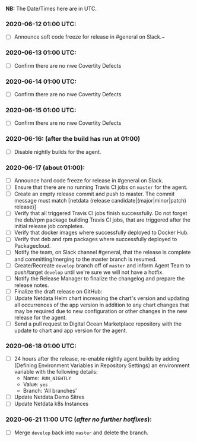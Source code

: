 **NB:** The Date/Times here are in UTC.

### 2020-06-12 01:00 UTC:
- [ ] Announce soft code freeze for release in #general on Slack.~

### 2020-06-13 01:00 UTC:
- [ ] Confirm there are no nwe Covertity Defects

### 2020-06-14 01:00 UTC:
- [ ] Confirm there are no nwe Covertity Defects

### 2020-06-15 01:00 UTC:
- [ ] Confirm there are no nwe Covertity Defects

### 2020-06-16: (after the build has run at 01:00)
- [ ] Disable nightly builds for the agent.

### 2020-06-17 (about 01:00):
- [ ] Announce hard code freeze for release in #general on Slack.
- [ ] Ensure that there are no running Travis CI jobs on `master` for the agent.
- [ ] Create an empty release commit and push to master. The commit message must match \[netdata (release candidate|(major|minor|patch) release)\]
- [ ] Verify that all triggered Travis CI jobs finish successfully. Do not forget the deb/rpm package building Travis CI jobs, that are triggered after the initial release job completes.
- [ ] Verify that docker images where successfully deployed to Docker Hub.
- [ ] Verify that deb and rpm packages where successfully deployed to Packagecloud.
- [ ] Notify the team, on Slack channel #general, that the release is complete and committing/merging to the master branch is resumed.
- [ ] Create/Recreate `develop` branch off of `master` and inform Agent Team to push/target `develop` until we're sure we will not have a hotfix.
- [ ] Notify the Release Manager to finalize the changelog and prepare the release notes.
- [ ] Finalize the draft release on GitHub:
- [ ] Update Netdata Helm chart increasing the chart's version and updating all occurrences of the app version in addition to any chart changes that may be required due to new configuration or other changes in the new release for the agent.
- [ ] Send a pull request to Digital Ocean Marketplace repository with the update to chart and app version for the agent.

### 2020-06-18 01:00 UTC:
- [ ] 24 hours after the release, re-enable nightly agent builds by adding (Defining Environment Variables in Repository Settings) an environment variable with the following details:
  - Name:` RUN_NIGHTLY`
  - Value: `yes`
  - Branch: 'All branches'
- [ ] Update Netdata Demo Sitres
- [ ] Update Netdata k8s Instances

### 2020-06-21 11:00 UTC (_after no further hotfixes_):
- [ ] Merge `develop` back into `master` and delete the branch.
